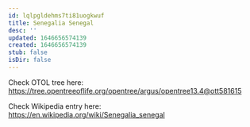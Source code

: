 ```yaml
---
id: lqlpgldehms7ti81uogkwuf
title: Senegalia Senegal
desc: ''
updated: 1646656574139
created: 1646656574139
stub: false
isDir: false
---
```

Check OTOL tree here: https://tree.opentreeoflife.org/opentree/argus/opentree13.4@ott581615


Check Wikipedia entry here: https://en.wikipedia.org/wiki/Senegalia_senegal
